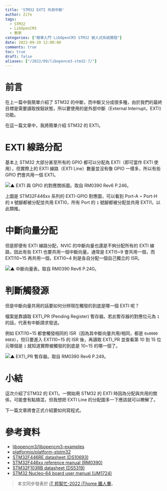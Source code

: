 ```yaml
---
title: 'STM32 EXTI 外部中斷'
author: ZiTe
tags:
  - STM32
  - LibOpenCM3
  - 教學
categories: ["簡單入門 LibOpenCM3 STM32 嵌入式系統開發"]
date: 2022-09-20 12:00:00
comments: true
toc: true
draft: false
aliases: ["/2022/09/libopencm3-stm32-7/"]
---
```


# 前言
在上一篇中我簡單介紹了 STM32 的中斷，而中斷又分成很多種，由於我們的最終目標是需要讀取按鈕狀態，所以要使用的是外部中斷（External Interrupt，EXTI）功能。

在這一篇文章中，我將簡單介紹 STM32 的 EXTI。

<!--more-->

# EXTI 線路分配
基本上 STM32 大部分甚至所有的 GPIO 都可以分配為 EXTI（即可當作 EXTI 使用），但實際上的 EXTI 線路（EXTI Line）數量並沒有像 GPIO 一樣多，所以有些 GPIO 們會共用一個 EXTI。

![▲ EXTI 與 GPIO 的對應關係圖。取自 RM0390 Rev6 P.246。](https://blogger.googleusercontent.com/img/b/R29vZ2xl/AVvXsEhO-0XJzlz2uhtlbllMNTacnAzWomY3BvlmzCjdUInbUbmlM10EMzVlaPUG3xEsypjaXmlAV8PChiGd-7BlotHymcGEu6b1EylORMv-hhaLTWp1Tc2GdMR1IBYXIUPHmT97ziibmQ6ID9meF7HA9dJrPhRuZNp9-nfjh6GAZVrL3FfJfAhQlv6YMZj6/s16000/image_1663301101772_0.png)

上圖是 STM32F446xx 系列的 EXTI-GPIO 對應圖，可以看到 Port-A \~ Port-H 的 `0` 號腳都被分配並共用 EXTI0，所有 Port 的 `1` 號腳都被分配並共用 EXTI1，以此類推。

# 中斷向量分配
但是即便有 EXTI 線路分配，NVIC 的中斷向量也還是不夠分配所有的 EXTI 線路，因此有些 EXTI 也要共用一個中斷向量。通常是 EXTI5\~9 會共用一個，而 EXTI10\~15 再共用一個，EXTI0\~4 則是各自分配一個自己獨立的 ISR。

![▲ 中斷向量表。取自 RM0390 Rev6 P.240。](https://blogger.googleusercontent.com/img/b/R29vZ2xl/AVvXsEjDEEbeiREpV-gQxGw--ozflXCPW5ajOdOTsz9yMH_PJccqKEbqcDQEXxlB_em8pkPLtA7-GjdyUeWbMFQ22nHOXQxSj-ijlTGYaXKrp8bSa8KIXpcqYkY9IE1tMK-ETPn9ZxtooZ2ouzD7jpQDZfDHMFU-eBxwcTkgS_nfZZoqAYefYqjXeefYAiDM/s16000/image_1663302242964_0.png)

# 判斷觸發源
但是中斷向量共用的話要如何分辨現在觸發的到底是哪一個 EXTI 呢？

檔案是靠讀取 EXTI_PR (Pending Register) 暫存器。若此暫存器的對應位元為 `1` 的話，代表有中斷請求發送。

例如 EXTI10\~15 都會觸發相同的 ISR（因為其中斷向量共用/相同，都是 `0x0000 00E0`），但只要進入 EXTI10\~15 的 ISR 後，再讀取 EXTI_PR 並查看第 10 到 15 位元哪個是 `1` 就知道實際被觸發的到底是 10~15 的哪一個了。

![▲ EXTI_PR 暫存器。取自 RM0390 Rev6 P.249。](https://blogger.googleusercontent.com/img/b/R29vZ2xl/AVvXsEiuQqEmZOMh7vIrLyKeAcQ9EoZxidc5ZjKZav_ecwNkDhmP2_IJnRupgVEGE_tFzVQWBIcEpesvDBRs2UbtdbEMvarGexfoNLV_M_HPTF1ZB0w3gYEAbXb1FaJgdyOq7tmiTMOm6Q_TUCI-n5R9EyA-6ouF4lQwMmmEUWZo1ZtBnMq-08cYoDtei353/s16000/image_1663302880003_0.png)

# 小結
這次介紹了STM32 的 EXTI。一開始用 STM32 的 EXTI 時因為分配與共用的關係，可能會有點搞混，但我想把 EXTI Line 的分配圖多一下應該就可以瞭解了。


下一篇文章將會正式介紹要如何寫程式。

# 參考資料
* [libopencm3/libopencm3-examples](https://github.com/libopencm3/libopencm3-examples)
* [platformio/platform-ststm32](https://github.com/platformio/platform-ststm32)
* [STM32F446RE datasheet (DS10693)](https://www.st.com/resource/en/datasheet/stm32f446re.pdf)
* [STM32F446xx reference manual (RM0390)](https://www.st.com/resource/en/reference_manual/rm0390-stm32f446xx-advanced-armbased-32bit-mcus-stmicroelectronics.pdf)
* [STM32F103RB datasheet (DS5319)](https://www.st.com/resource/en/datasheet/stm32f103rb.pdf)
* [STM32 Nucleo-64 board user manual (UM1724)](https://www.st.com/resource/en/user_manual/um1724-stm32-nucleo64-boards-mb1136-stmicroelectronics.pdf)

> 本文同步發表於 [iT 邦幫忙-2022 iThome 鐵人賽](https://ithelp.ithome.com.tw/articles/10291748)。
